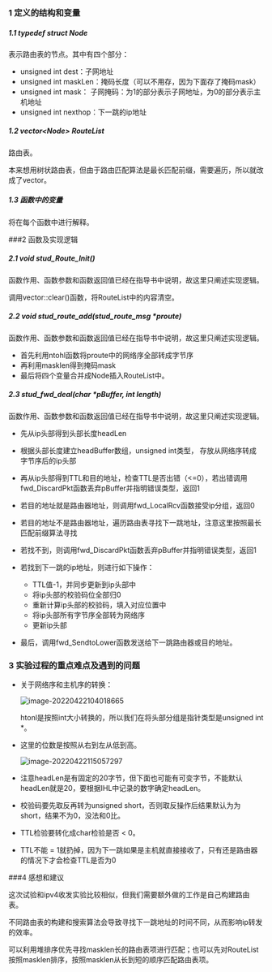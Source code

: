 

### 1  定义的结构和变量

##### 1.1  typedef struct Node

表示路由表的节点。其中有四个部分：

* unsigned int dest：子网地址
* unsigned int maskLen：掩码长度（可以不用存，因为下面存了掩码mask）
* unsigned int mask： 子网掩码：为1的部分表示子网地址，为0的部分表示主机地址
* unsigned int nexthop：下一跳的ip地址



##### 1.2 vector\<Node\> RouteList

路由表。

本来想用树状路由表，但由于路由匹配算法是最长匹配前缀，需要遍历，所以就改成了vector。



##### 1.3  函数中的变量

将在每个函数中进行解释。





###2  函数及实现逻辑

##### 2.1  void stud_Route_Init()

函数作用、函数参数和函数返回值已经在指导书中说明，故这里只阐述实现逻辑。

调用vector::clear()函数，将RouteList中的内容清空。



##### 2.2 void stud_route_add(stud_route_msg *proute)

函数作用、函数参数和函数返回值已经在指导书中说明，故这里只阐述实现逻辑。

* 首先利用ntohl函数将proute中的网络序全部转成字节序
* 再利用masklen得到掩码mask
* 最后将四个变量合并成Node插入RouteList中。



##### 2.3  stud_fwd_deal(char *pBuffer, int length)

函数作用、函数参数和函数返回值已经在指导书中说明，故这里只阐述实现逻辑。

* 先从ip头部得到头部长度headLen
* 根据头部长度建立headBuffer数组，unsigned int类型， 存放从网络序转成字节序后的ip头部
* 再从ip头部得到TTL和目的地址，检查TTL是否出错（<=0），若出错调用fwd_DiscardPkt函数丢弃pBuffer并指明错误类型，返回1
* 若目的地址就是路由器地址，则调用fwd_LocalRcv函数接受ip分组，返回0
* 若目的地址不是路由器地址，遍历路由表寻找下一跳地址，注意这里按照最长匹配前缀算法寻找
* 若找不到，则调用fwd_DiscardPkt函数丢弃pBuffer并指明错误类型，返回1
* 若找到下一跳的ip地址，则进行如下操作：
  * TTL值-1，并同步更新到ip头部中
  * 将ip头部的校验码位全部归0
  * 重新计算ip头部的校验码，填入对应位置中
  * 将ip头部所有字节序全部转为网络序
  * 更新ip头部

* 最后，调用fwd_SendtoLower函数发送给下一跳路由器或目的地址。





### 3  实验过程的重点难点及遇到的问题

* 关于网络序和主机序的转换：

  ![image-20220422104018665](/Users/wangxinhao/Documents/大三下/计网/lab/lab6/IPv4收发实验-王新昊-1900011102/image-20220422104018665.png)

  htonl是按照int大小转换的，所以我们在将头部分组是指针类型是unsigned int *。

  

* 这里的位数是按照从右到左从低到高。

  ![image-20220422115057297](/Users/wangxinhao/Documents/大三下/计网/lab/lab6/IPv4收发实验-王新昊-1900011102/image-20220422115057297.png)

  

* 注意headLen是有固定的20字节，但下面也可能有可变字节，不能默认headLen就是20，要根据IHL中记录的数字确定headLen。

  

* 校验码要先取反再转为unsigned short，否则取反操作后结果默认为为short，结果不为0，没法和0比。

  

* TTL检验要转化成char检验是否 < 0。

* TTL不能 = 1就扔掉，因为下一跳如果是主机就直接接收了，只有还是路由器的情况下才会检查TTL是否为0

  



###4  感想和建议

这次试验和ipv4收发实验比较相似，但我们需要额外做的工作是自己构建路由表。

不同路由表的构建和搜索算法会导致寻找下一跳地址的时间不同，从而影响ip转发的效率。

可以利用堆排序优先寻找masklen长的路由表项进行匹配；也可以先对RouteList按照masklen排序，按照masklen从长到短的顺序匹配路由表项。







